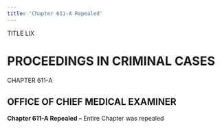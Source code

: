 ```yaml
---
title: 'Chapter 611-A Repealed'
---
```


TITLE LIX
                                             
PROCEEDINGS IN CRIMINAL CASES
=============================

CHAPTER 611-A
                                             
OFFICE OF CHIEF MEDICAL EXAMINER
--------------------------------

**Chapter 611-A Repealed –** Entire Chapter was repealed
